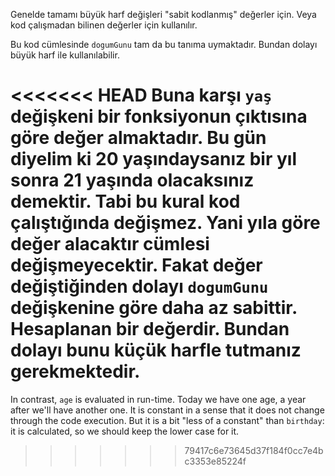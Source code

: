 Genelde tamamı büyük harf değişleri "sabit kodlanmış" değerler için. Veya kod çalışmadan bilinen değerler için kullanılır.

Bu kod cümlesinde `dogumGunu` tam da bu tanıma uymaktadır. Bundan dolayı büyük harf ile kullanılabilir.

<<<<<<< HEAD
Buna karşı `yaş` değişkeni bir fonksiyonun çıktısına göre değer almaktadır. Bu gün diyelim ki 20 yaşındaysanız bir yıl sonra 21 yaşında olacaksınız demektir. Tabi bu kural kod çalıştığında değişmez. Yani yıla göre değer alacaktır cümlesi değişmeyecektir. Fakat değer değiştiğinden dolayı `dogumGunu` değişkenine göre daha az sabittir. Hesaplanan bir değerdir. Bundan dolayı bunu küçük harfle tutmanız gerekmektedir.
=======
In contrast, `age` is evaluated in run-time. Today we have one age, a year after we'll have another one. It is constant in a sense that it does not change through the code execution. But it is a bit "less of a constant" than `birthday`: it is calculated, so we should keep the lower case for it.
>>>>>>> 79417c6e73645d37f184f0cc7e4bc3353e85224f
